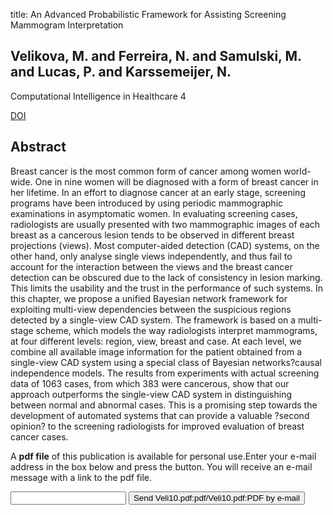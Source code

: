 title: An Advanced Probabilistic Framework for Assisting Screening Mammogram Interpretation

## Velikova, M. and Ferreira, N. and Samulski, M. and Lucas, P. and Karssemeijer, N.
Computational Intelligence in Healthcare 4

<a href="https://doi.org/10.1007/978-3-642-14464-6_17">DOI</a>

## Abstract
Breast cancer is the most common form of cancer among women world-wide. One in nine women will be diagnosed with a form of breast cancer in her lifetime. In an effort to diagnose cancer at an early stage, screening programs have been introduced by using periodic mammographic examinations in asymptomatic women. In evaluating screening cases, radiologists are usually presented with two mammographic images of each breast as a cancerous lesion tends to be observed in different breast projections (views). Most computer-aided detection (CAD) systems, on the other hand, only analyse single views independently, and thus fail to account for the interaction between the views and the breast cancer detection can be obscured due to the lack of consistency in lesion marking. This limits the usability and the trust in the performance of such systems. In this chapter, we propose a unified Bayesian network framework for exploiting multi-view dependencies between the suspicious regions detected by a single-view CAD system. The framework is based on a multi-stage scheme, which models the way radiologists interpret mammograms, at four different levels: region, view, breast and case. At each level, we combine all available image information for the patient obtained from a single-view CAD system using a special class of Bayesian networks?causal independence models. The results from experiments with actual screening data of 1063 cases, from which 383 were cancerous, show that our approach outperforms the single-view CAD system in distinguishing between normal and abnormal cases. This is a promising step towards the development of automated systems that can provide a valuable ?second opinion? to the screening radiologists for improved evaluation of breast cancer cases.

A <b>pdf file</b> of this publication is available for personal use.Enter your e-mail address in the box below and press the button. You will receive an e-mail message with a link to the pdf file.
<form action="sender.php">  <input type="text" name="email">  <input type="submit" value="Send Veli10.pdf:pdf/Veli10.pdf:PDF by e-mail"></form>